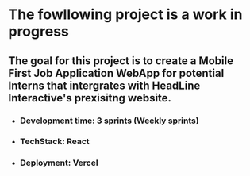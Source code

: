 # **The fowllowing project is a work in progress**
## The goal for this project is to create a Mobile First Job Application WebApp for potential Interns that intergrates with HeadLine Interactive's prexisitng website.

- ### **Development time:** 3 sprints (Weekly sprints)
- ### **TechStack:** React    
- ### **Deployment:** Vercel

